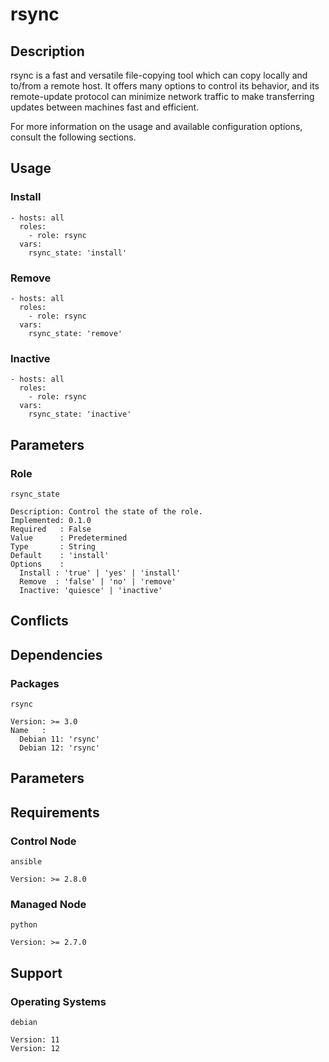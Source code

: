 # rsync

## Description

rsync is a fast and versatile file-copying tool which can copy locally and
to/from a remote host. It offers many options to control its behavior, and its
remote-update protocol can minimize network traffic to make transferring updates
between machines fast and efficient.

For more information on the usage and available configuration options,
consult the following sections.

## Usage

### Install

```
- hosts: all
  roles:
    - role: rsync
  vars:
    rsync_state: 'install'
```

### Remove

```
- hosts: all
  roles:
    - role: rsync
  vars:
    rsync_state: 'remove'
```

### Inactive

```
- hosts: all
  roles:
    - role: rsync
  vars:
    rsync_state: 'inactive'
```

## Parameters

### Role

`rsync_state`

    Description: Control the state of the role.
    Implemented: 0.1.0
    Required   : False
    Value      : Predetermined
    Type       : String
    Default    : 'install'
    Options    :
      Install : 'true' | 'yes' | 'install'
      Remove  : 'false' | 'no' | 'remove'
      Inactive: 'quiesce' | 'inactive'

## Conflicts

## Dependencies

### Packages

`rsync`

    Version: >= 3.0
    Name   :
      Debian 11: 'rsync'
      Debian 12: 'rsync'

## Parameters

## Requirements

### Control Node

`ansible`

    Version: >= 2.8.0

### Managed Node

`python`

    Version: >= 2.7.0

## Support

### Operating Systems

`debian`

    Version: 11
    Version: 12
